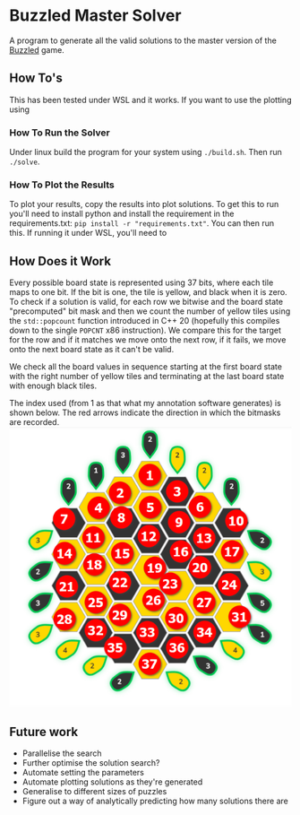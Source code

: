 # Buzzled Master Solver

A program to generate all the valid solutions to the master version of the [Buzzled](https://puzzmallow.com/buzzled) game.

## How To's

This has been tested under WSL and it works. If you want to use the plotting using

### How To Run the Solver
Under linux build the program for your system using `./build.sh`. Then run `./solve`.

### How To Plot the Results
To plot your results, copy the results into plot solutions. To get this to run you'll need to install
python and install the requirement in the requirements.txt: `pip install -r "requirements.txt"`.
You can then run this. If running it under WSL, you'll need to

## How Does it Work

Every possible board state is represented using 37 bits, where each tile maps to one bit.
If the bit is one, the tile is yellow, and black when it is zero. To check if a solution is valid,
for each row we bitwise and the board state "precomputed" bit mask and then we count the number of
yellow tiles using the `std::popcount` function introduced in C++ 20 (hopefully this compiles down
to the single `POPCNT` x86 instruction). We compare this for the target for the row and if it
matches we move onto the next row, if it fails, we move onto the next board state as it can't be
valid.

We check all the board values in sequence starting at the first board state with the right number
of yellow tiles and terminating at the last board state with enough black tiles.

The index used (from 1 as that what my annotation software generates) is shown below. The red arrows
indicate the direction in which the bitmasks are recorded.
![](./board_indexing.png)

## Future work

- Parallelise the search
- Further optimise the solution search?
- Automate setting the parameters
- Automate plotting solutions as they're generated
- Generalise to different sizes of puzzles
- Figure out a way of analytically predicting how many solutions there are